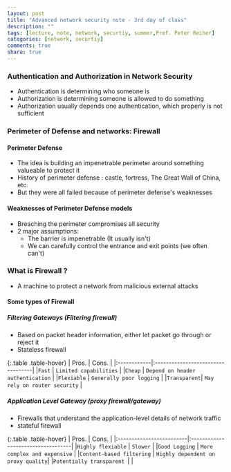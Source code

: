 ```yaml
---
layout: post
title: "Advanced network security note - 3rd day of class"
description: ""
tags: [lecture, note, network, securtiy, summer,Prof. Peter Reiher]
categories: [network, securtiy]
comments: true
share: true
---
```


### Authentication and Authorization in Network Security

* Authentication is determining who someone is
* Authorization is determining someone is allowed to do something
* Authorization usually depends one authentication, which properly is not sufficient

### Perimeter of Defense and networks: Firewall

#### Perimeter Defense
* The idea is building an impenetrable perimeter around something valueable to protect it
* History of perimeter defense : castle, fortress, The Great Wall of China, etc.
* But they were all failed because of perimeter defense's weaknesses

#### Weaknesses of Perimeter Defense models
* Breaching the perimeter compromises all security
* 2 major assumptions:
  - The barrier is impenetrable (It usually isn't)
  - We can carefully control the entrance and exit points (we often can't)

### What is Firewall ?
* A machine to protect a network from malicious external attacks

#### Some types of Firewall

##### Filtering Gateways (Filtering firewall)
- Based on packet header information, either let packet go through or reject it<br>
- Stateless firewall


{:.table .table-hover}
|    Pros.    |     Cons.                         |
|:------------|:----------------------------------|
|`Fast`       | `Limited capabilities`            |
|`Cheap`      | `Depend on header authentication` |
|`Flexiable`  | `Generally poor logging`          |
|`Transparent`| `May rely on router security`     |

##### Application Level Gateway (proxy firewall/gateway)
  * Firewalls that understand the application-level details of network traffic
  * stateful firewall


{:.table .table-hover}
|    Pros.                 |           Cons.                    |
|:-------------------------|:-----------------------------------|
|`Highly flexiable`        | `Slower`                           |
|`Good Logging`            | `More complex and expensive`       |
|`Content-based filtering` | `Highly dependent on proxy quality`|
|`Potentially transparent `|                                    |




